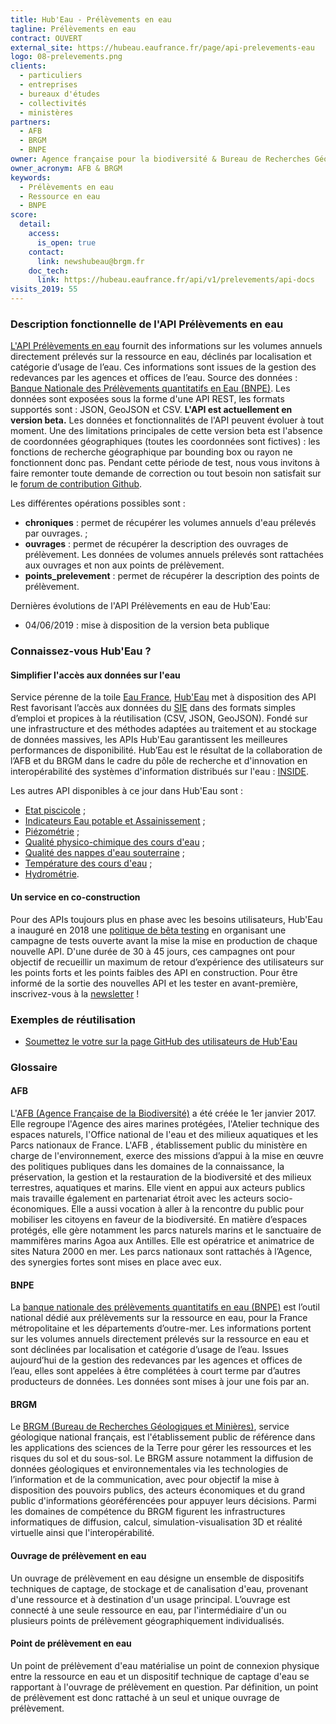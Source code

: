 ```yaml
---
title: Hub'Eau - Prélèvements en eau
tagline: Prélèvements en eau
contract: OUVERT
external_site: https://hubeau.eaufrance.fr/page/api-prelevements-eau
logo: 08-prelevements.png
clients:
  - particuliers
  - entreprises
  - bureaux d'études
  - collectivités
  - ministères
partners:
  - AFB
  - BRGM
  - BNPE
owner: Agence française pour la biodiversité & Bureau de Recherches Géologiques et Minières
owner_acronym: AFB & BRGM
keywords:
  - Prélèvements en eau
  - Ressource en eau
  - BNPE
score:
  detail:
    access:
      is_open: true
    contact:
      link: newshubeau@brgm.fr
    doc_tech:
      link: https://hubeau.eaufrance.fr/api/v1/prelevements/api-docs
visits_2019: 55
---
```


### Description fonctionnelle de l'API Prélèvements en eau

[L'API Prélèvements en eau](https://hubeau.eaufrance.fr/page/api-prelevements) fournit des informations sur les volumes annuels directement prélevés sur la ressource en eau, déclinés par localisation et catégorie d’usage de l’eau. Ces informations sont issues de la gestion des redevances par les agences et offices de l’eau. 
Source des données : [Banque Nationale des Prélèvements quantitatifs en Eau (BNPE)](https://bnpe.eaufrance.fr/).
Les données sont exposées sous la forme d'une API REST, les formats supportés sont : JSON, GeoJSON et CSV.
__L'API est actuellement en version beta.__ Les données et fonctionnalités de l'API peuvent évoluer à tout moment.
Une des limitations principales de cette version beta est l'absence de coordonnées géographiques (toutes les coordonnées sont fictives) : les fonctions de recherche géographique par bounding box ou rayon ne fonctionnent donc pas.
Pendant cette période de test, nous vous invitons à faire remonter toute demande de correction ou tout besoin non satisfait sur le [forum de contribution Github](https://github.com/BRGM/hubeau/issues).

Les différentes opérations possibles sont :

* __chroniques__ : permet de récupérer les volumes annuels d'eau prélevés par ouvrages. ; 
* __ouvrages__ : permet de récupérer la description des ouvrages de prélèvement. Les données de volumes annuels prélevés sont rattachées aux ouvrages et non aux points de prélèvement.
* __points_prelevement__ : permet de récupérer la description des points de prélèvement.

Dernières évolutions de l'API Prélèvements en eau de Hub'Eau:

* 04/06/2019 : mise à disposition de la version beta publique

### Connaissez-vous Hub'Eau ?

#### Simplifier l'accès aux données sur l'eau
Service pérenne de la toile [Eau France](https://www.eaufrance.fr), [Hub'Eau](https://hubeau.eaufrance.fr/) met à disposition des API Rest favorisant l’accès aux données du [SIE](https://www.eaufrance.fr/donnees) dans des formats simples d’emploi et propices à la réutilisation (CSV, JSON, GeoJSON).
Fondé sur une infrastructure et des méthodes adaptées au traitement et au stockage de données massives, les APIs Hub'Eau garantissent les meilleures performances de disponibilité.
Hub’Eau est le résultat de la collaboration de l’AFB et du BRGM dans le cadre du pôle de recherche et d'innovation en interopérabilité des systèmes d'information distribués sur l'eau : [INSIDE](http://www.pole-inside.fr/fr).  

Les autres API disponibles à ce jour dans Hub'Eau sont :

* [Etat piscicole](/api/api_hubeau_poissons.html) ;
* [Indicateurs Eau potable et Assainissement](/api/api_hubeau_indic_EP_Asst.html) ;
* [Piézométrie](/api/api_hubeau_piezometrie.html) ;
* [Qualité physico-chimique des cours d'eau](/api/api_hubeau_qualite_rivieres.html) ;
* [Qualité des nappes d'eau souterraine](/api/api_hubeau_qualite_nappes_eau_sout.html) ;
* [Température des cours d'eau](/api/api_hubeau_temperature_rivieres.html) ;
* [Hydrométrie](/api/api_hubeau_hydrometrie.html).

#### Un service en co-construction
Pour des APIs toujours plus en phase avec les besoins utilisateurs, Hub'Eau a inauguré en 2018 une [politique de bêta testing](https://hubeau.eaufrance.fr/page/apis-version-beta) en organisant une campagne de tests ouverte avant la mise la mise en production de chaque nouvelle API.
D'une durée de 30 à 45 jours, ces campagnes ont pour objectif de recueillir un maximum de retour d’expérience des utilisateurs sur les points forts et les points faibles des API en construction.
Pour être informé de la sortie des nouvelles API et les tester en avant-première, inscrivez-vous à la [newsletter](https://hubeau.eaufrance.fr/page/news-letter-hubeau) !


### Exemples de réutilisation

* [Soumettez le votre sur la page GitHub des utilisateurs de Hub'Eau](https://github.com/BRGM/hubeau)

### Glossaire

#### AFB
L'[AFB (Agence Française de la Biodiversité)](http://www.afbiodiversite.fr/) a été créée le 1er janvier 2017. Elle regroupe l'Agence des aires marines protégées, l'Atelier technique des espaces naturels, l'Office national de l'eau et des milieux aquatiques et les Parcs nationaux de France. L'AFB , établissement public du ministère en charge de l'environnement, exerce des missions d’appui à la mise en œuvre des politiques publiques dans les domaines de la connaissance, la préservation, la gestion et la restauration de la biodiversité et des milieux terrestres, aquatiques et marins. Elle vient en appui aux acteurs publics mais travaille également en partenariat étroit avec les acteurs socio-économiques. Elle a aussi vocation à aller à la rencontre du public pour mobiliser les citoyens en faveur de la biodiversité. En matière d’espaces protégés, elle gère notamment les parcs naturels marins et le sanctuaire de mammifères marins Agoa aux Antilles. Elle est opératrice et animatrice de sites Natura 2000 en mer. Les parcs nationaux sont rattachés à l’Agence, des synergies fortes sont mises en place avec eux.

#### BNPE
La [banque nationale des prélèvements quantitatifs en eau (BNPE)](https://bnpe.eaufrance.fr/) est l’outil national dédié aux prélèvements sur la ressource en eau, pour la France métropolitaine et les départements d’outre-mer. Les informations portent sur les volumes annuels directement prélevés sur la ressource en eau et sont déclinées par localisation et catégorie d’usage de l’eau. Issues aujourd’hui de la gestion des redevances par les agences et offices de l’eau, elles sont appelées à être complétées à court terme par d’autres producteurs de données. Les données sont mises à jour une fois par an.

#### BRGM
Le [BRGM (Bureau de Recherches Géologiques et Minières)](http://www.brgm.fr/), service géologique national français, est l'établissement public de référence dans les applications des sciences de la Terre pour gérer les ressources et les risques du sol et du sous-sol. Le BRGM assure notamment la diffusion de données géologiques et environnementales via les technologies de l’information et de la communication, avec pour objectif la mise à disposition des pouvoirs publics, des acteurs économiques et du grand public d'informations géoréférencées pour appuyer leurs décisions. Parmi les domaines de compétence du BRGM figurent les infrastructures informatiques de diffusion, calcul, simulation-visualisation 3D et réalité virtuelle ainsi que l'interopérabilité.

#### Ouvrage de prélèvement en eau
Un ouvrage de prélèvement en eau désigne un ensemble de dispositifs techniques de captage, de stockage et de canalisation d'eau, provenant d'une ressource et à destination d'un usage principal. L’ouvrage est connecté à une seule ressource en eau, par l'intermédiaire d'un ou plusieurs points de prélèvement géographiquement individualisés.

#### Point de prélèvement en eau
Un point de prélèvement d'eau matérialise un point de connexion physique entre la ressource en eau et un dispositif technique de captage d'eau se rapportant à l'ouvrage de prélèvement en question. Par définition, un point de prélèvement est donc rattaché à un seul et unique ouvrage de prélèvement.

